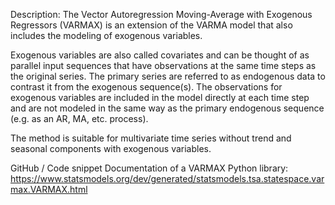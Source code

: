 Description:
The Vector Autoregression Moving-Average with Exogenous Regressors (VARMAX) is an extension of the VARMA model that also includes the modeling of exogenous 
variables.

Exogenous variables are also called covariates and can be thought of as parallel input sequences that have observations at the same time steps as the original 
series. The primary series are referred to as endogenous data to contrast it from the exogenous sequence(s). 
The observations for exogenous variables are included in the model directly at each time step and are not modeled in the same way as the primary endogenous 
sequence (e.g. as an AR, MA, etc. process).

The method is suitable for multivariate time series without trend and seasonal components with exogenous variables.

GitHub / Code snippet
Documentation of a VARMAX Python library: https://www.statsmodels.org/dev/generated/statsmodels.tsa.statespace.varmax.VARMAX.html 
